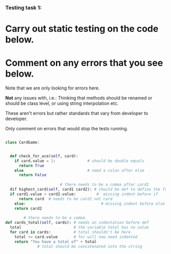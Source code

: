 ### Testing task 1:

# Carry out static testing on the code below.
# Comment on any errors that you see below.

Note that we are only looking for errors here.

**Not** any issues with, i.e.: 
Thinking that methods should be renamed or should be class level, or using string interpolation etc. 

These aren't errors but rather standards that vary from developer to developer. 

Only comment on errors that would stop the tests running.

```python

class CardGame:


  def check_for_ace(self, card):
    if card.value = 1:              # should be double equals       
      return True
    else                            # need a colon after else            
      return False
   
                        # there needs to be a comma after card1
  dif highest_card(self, card1 card2): # should be def to define the function
  if card1.value > card2.value:         #  missing indent before if
      return card  # needs to be card1 not card                        
    else:                                 # missing indent before else
    return card2
  
        # there needs to be a comma 
def cards_total(self, cards): # needs an indentation before def
  total                       # the variable total has no value
  for card in cards:          # total shouldn't be here 
    total += card.value       # for will now need indented
    return "You have a total of" + total  
              # total should be concatenated into the string
  
```
